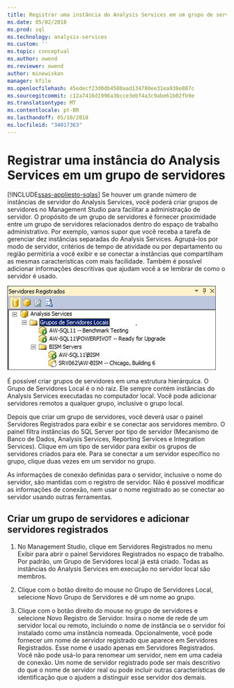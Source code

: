 ```yaml
---
title: Registrar uma instância do Analysis Services em um grupo de servidores | Microsoft Docs
ms.date: 05/02/2018
ms.prod: sql
ms.technology: analysis-services
ms.custom: ''
ms.topic: conceptual
ms.author: owend
ms.reviewer: owend
author: minewiskan
manager: kfile
ms.openlocfilehash: 45edecf23d0db4580aad134780ee31ea938e887c
ms.sourcegitcommit: c12a7416d1996a3bcce3ebf4a3c9abe61b02fb9e
ms.translationtype: MT
ms.contentlocale: pt-BR
ms.lasthandoff: 05/10/2018
ms.locfileid: "34017363"
---
```

# <a name="register-an-analysis-services-instance-in-a-server-group"></a>Registrar uma instância do Analysis Services em um grupo de servidores
[!INCLUDE[ssas-appliesto-sqlas](../../includes/ssas-appliesto-sqlas.md)]
  Se houver um grande número de instâncias de servidor do Analysis Services, você poderá criar grupos de servidores no Management Studio para facilitar a administração de servidor. O propósito de um grupo de servidores é fornecer proximidade entre um grupo de servidores relacionados dentro do espaço de trabalho administrativo. Por exemplo, vamos supor que você receba a tarefa de gerenciar dez instâncias separadas do Analysis Services. Agrupá-los por modo de servidor, critérios de tempo de atividade ou por departamento ou região permitiria a você exibir e se conectar a instâncias que compartilham as mesmas características com mais facilidade. Também é possível adicionar informações descritivas que ajudam você a se lembrar de como o servidor é usado.  
  
 ![Painel do servidor registrado com servidores membro](../../analysis-services/instances/media/ssas-ssms-registerserver.gif "painel servidor registrado com servidores de membro")  
  
 É possível criar grupos de servidores em uma estrutura hierárquica. O Grupo de Servidores Local é o nó raiz. Ele sempre contém instâncias do Analysis Services executadas no computador local. Você pode adicionar servidores remotos a qualquer grupo, inclusive o grupo local.  
  
 Depois que criar um grupo de servidores, você deverá usar o painel Servidores Registrados para exibir e se conectar aos servidores membro. O painel filtra instâncias do SQL Server por tipo de servidor (Mecanismo de Banco de Dados, Analysis Services, Reporting Services e Integration Services). Clique em um tipo de servidor para exibir os grupos de servidores criados para ele. Para se conectar a um servidor específico no grupo, clique duas vezes em um servidor no grupo.  
  
 As informações de conexão definidas para o servidor, inclusive o nome do servidor, são mantidas com o registro de servidor. Não é possível modificar as informações de conexão, nem usar o nome registrado ao se conectar ao servidor usando outras ferramentas.  
  
## <a name="create-a-server-group-and-add-registered-servers"></a>Criar um grupo de servidores e adicionar servidores registrados  
  
1.  No Management Studio, clique em Servidores Registrados no menu Exibir para abrir o painel Servidores Registrados no espaço de trabalho. Por padrão, um Grupo de Servidores local já está criado. Todas as instâncias do Analysis Services em execução no servidor local são membros.  
  
2.  Clique com o botão direito do mouse no Grupo de Servidores Local, selecione Novo Grupo de Servidores e dê um nome ao grupo.  
  
3.  Clique com o botão direito do mouse no grupo de servidores e selecione Novo Registro de Servidor. Insira o nome de rede de um servidor local ou remoto, incluindo o nome de instância se o servidor foi instalado como uma instância nomeada. Opcionalmente, você pode fornecer um nome de servidor registrado que aparece em Servidores Registrados. Esse nome é usado apenas em Servidores Registrados. Você não pode usá-lo para renomear um servidor, nem em uma cadeia de conexão. Um nome de servidor registrado pode ser mais descritivo do que o nome de servidor real ou pode incluir outras características de identificação que o ajudem a distinguir esse servidor dos demais.  
  
  
